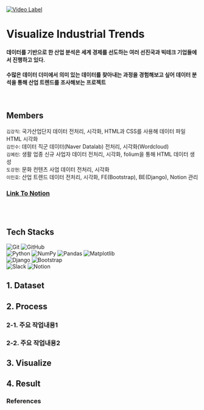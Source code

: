 [![Video Label](https://i.imgur.com/bTecrQQ.png)](https://www.youtube.com/watch?v=MaGWS-VnWwc)
# Visualize Industrial Trends



#### 데이터를 기반으로 한 산업 분석은 세계 경제를 선도하는 여러 선진국과 빅테크 기업들에서 진행하고 있다.
#### 수많은 데이터 더미에서 의미 있는 데이터를 찾아내는 과정을 경험해보고 싶어 데이터 분석을 통해 산업 트렌드를 조사해보는 프로젝트  
   
<br>

## Members
`김강직`: 국가산업단지 데이터 전처리, 시각화, HTML과 CSS를 사용해 데이터 파일 HTML 시각화     
`김민수`: 데이터 직군 데이터(Naver Datalab) 전처리, 시각화(Wordcloud)   
`김예린`: 생활 업종 신규 사업자 데이터 전처리, 시각화, folium을 통해 HTML 데이터 생성   
`도강현`: 문화 컨텐츠 사업 데이터 전처리, 시각화   
`이민호`: 산업 트렌드 데이터 전처리, 시각화, FE(Bootstrap), BE(Django), Notion 관리
### [Link To Notion](https://abaft-show-e8c.notion.site/QWERT-734f03d237f642178835d563cde57b41)   
<br>
<br>

## Tech Stacks

![Git](https://img.shields.io/badge/git-%23F05033.svg?style=for-the-badge&logo=git&logoColor=white)
![GitHub](https://img.shields.io/badge/github-%23121011.svg?style=for-the-badge&logo=github&logoColor=white)   
![Python](https://img.shields.io/badge/python-3670A0?style=for-the-badge&logo=python&logoColor=ffdd54)
![NumPy](https://img.shields.io/badge/numpy-%23013243.svg?style=for-the-badge&logo=numpy&logoColor=white)
![Pandas](https://img.shields.io/badge/pandas-%23150458.svg?style=for-the-badge&logo=pandas&logoColor=white)
![Matplotlib](https://img.shields.io/badge/Matplotlib-%23ffffff.svg?style=for-the-badge&logo=Matplotlib&logoColor=black)   
![Django](https://img.shields.io/badge/django-%23092E20.svg?style=for-the-badge&logo=django&logoColor=white)
![Bootstrap](https://img.shields.io/badge/bootstrap-%23563D7C.svg?style=for-the-badge&logo=bootstrap&logoColor=white)   
![Slack](https://img.shields.io/badge/Slack-4A154B?style=for-the-badge&logo=slack&logoColor=white)
![Notion](https://img.shields.io/badge/Notion-%23000000.svg?style=for-the-badge&logo=notion&logoColor=white)

## 1. Dataset
## 2. Process
### 2-1. 주요 작업내용1
### 2-2. 주요 작업내용2
## 3. Visualize
## 4. Result
### References